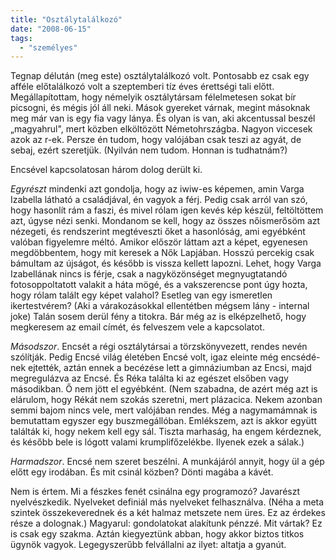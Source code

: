 ```yaml
---
title: "Osztálytalálkozó"
date: "2008-06-15"
tags: 
  - "személyes"
---
```


Tegnap délután (meg este) osztálytalálkozó volt. Pontosabb ez csak egy afféle előtalálkozó volt a szeptemberi tíz éves érettségi tali előtt. Megállapítottam, hogy némelyik osztálytársam félelmetesen sokat bír picsogni, és mégis jól áll neki. Mások gyereket várnak, megint másoknak meg már van is egy fia vagy lánya. És olyan is van, aki akcentussal beszél „magyahrul", mert közben elköltözött Németohrszágba. Nagyon viccesek azok az r-ek. Persze én tudom, hogy valójában csak teszi az agyát, de sebaj, ezért szeretjük. (Nyilván nem tudom. Honnan is tudhatnám?)

Encsével kapcsolatosan három dolog derült ki.

_Egyrészt_ mindenki azt gondolja, hogy az iwiw-es képemen, amin Varga Izabella látható a családjával, én vagyok a férj. Pedig csak arról van szó, hogy hasonlít rám a faszi, és mivel rólam igen kevés kép készül, feltöltöttem azt, úgyse nézi senki. Mondanom se kell, hogy az összes nőismerősöm azt nézegeti, és rendszerint megtéveszti őket a hasonlóság, ami egyébként valóban figyelemre méltó. Amikor először láttam azt a képet, egyenesen megdöbbentem, hogy mit keresek a Nők Lapjában. Hosszú percekig csak bámultam az újságot, és később is vissza kellett lapozni. Lehet, hogy Varga Izabellának nincs is férje, csak a nagyközönséget megnyugtatandó fotosoppoltatott valakit a háta mögé, és a vakszerencse pont úgy hozta, hogy rólam talált egy képet valahol? Esetleg van egy ismeretlen ikertestvérem? (Aki a várakozásokkal ellentétben mégsem lány - internal joke) Talán sosem derül fény a titokra. Bár még az is elképzelhető, hogy megkeresem az email címét, és felveszem vele a kapcsolatot.

_Másodszor_. Encsét a régi osztálytársai a törzskönyvezett, rendes nevén szólítják. Pedig Encsé világ életében Encsé volt, igaz eleinte még encsédé-nek ejtették, aztán ennek a becézése lett a gimnáziumban az Encsi, majd megregulázva az Encsé. És Réka találta ki az egészet elsőben vagy másodikban. Ő nem jött el egyébként. (Nem szabadna, de azért még azt is elárulom, hogy Rékát nem szokás szeretni, mert plázacica. Nekem azonban semmi bajom nincs vele, mert valójában rendes. Még a nagymamámnak is bemutattam egyszer egy buszmegállóban. Emlékszem, azt is akkor együtt találták ki, hogy nekem kell egy sál. Tiszta marhaság, ha engem kérdeznek, és később bele is lógott valami krumplifőzelékbe. Ilyenek ezek a sálak.)

_Harmadszor_. Encsé nem szeret beszélni. A munkájáról annyit, hogy ül a gép előtt egy irodában. És mit csinál közben? Dönti magába a kávét.

Nem is értem. Mi a fészkes fenét csinálna egy programozó? Javarészt nyelvészkedik. Nyelveket definiál más nyelveket felhasználva. (Néha a meta szintek összekeverednek és a két halmaz metszete nem üres. Ez az érdekes része a dolognak.) Magyarul: gondolatokat alakítunk pénzzé. Mit vártak? Ez is csak egy szakma. Aztán kiegyeztünk abban, hogy akkor biztos titkos ügynök vagyok. Legegyszerűbb felvállalni az ilyet: altatja a gyanút.
